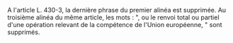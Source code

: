 A l'article L. 430-3, la dernière phrase du premier alinéa est supprimée. Au troisième alinéa du même article, les mots : ", ou le renvoi total ou partiel d'une opération relevant de la compétence de l'Union européenne, " sont supprimés.


  

  
